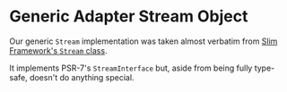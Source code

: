 # Generic Adapter Stream Object

Our generic `Stream` implementation was taken almost verbatim from [Slim Framework's `Stream` class](https://www.slimframework.com/docs/objects/request.html#the-request-body).

It implements PSR-7's `StreamInterface` but, aside from being fully type-safe, doesn't do anything special.
